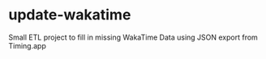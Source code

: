 # update-wakatime

Small ETL project to fill in missing WakaTime Data using JSON export from Timing.app
